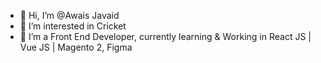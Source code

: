 - 👋 Hi, I’m @Awais Javaid
- 👀 I’m interested in Cricket
- 🌱 I’m a Front End Developer, currently learning & Working in React JS | Vue JS | Magento 2, Figma

<!---
- 💞️ I’m looking to collaborate on ...
- 📫 How to reach me ...
--->

<!---
awais-javaid/awais-javaid is a ✨ special ✨ repository because its `README.md` (this file) appears on your GitHub profile.
You can click the Preview link to take a look at your changes.
--->
